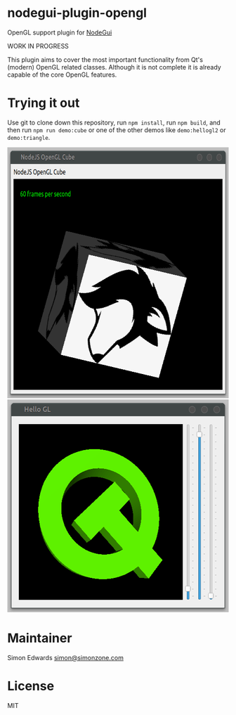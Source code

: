 # nodegui-plugin-opengl
OpenGL support plugin for [NodeGui](https://github.com/nodegui/nodegui)

WORK IN PROGRESS

This plugin aims to cover the most important functionality from Qt's (modern) OpenGL related classes. Although it is not complete it is already capable of the core OpenGL features.

# Trying it out

Use git to clone down this repository, run `npm install`, run `npm build`, and then run `npm run demo:cube` or one of the other demos like `demo:hellogl2` or `demo:triangle`.

<img src="cube_screenshot.png" width="678" height="571">

<img src="hellogl2_screenshot.png" width="540" height="484">

# Maintainer

Simon Edwards <simon@simonzone.com>

# License

MIT

